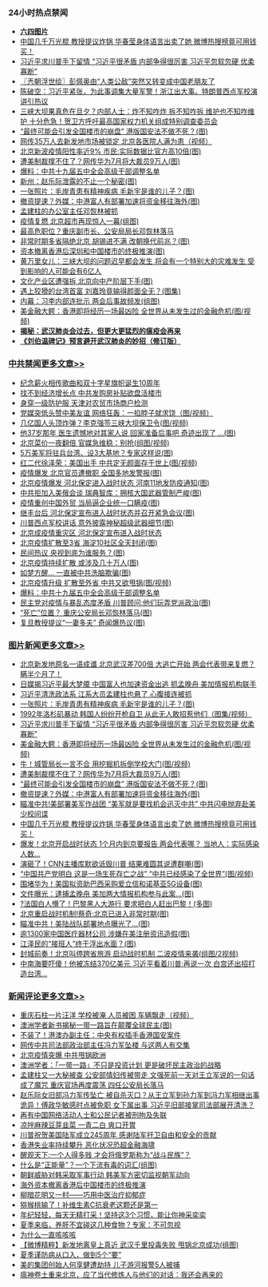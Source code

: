 <div class="catlist">
<h3>24小时热点禁闻</h3>
<ul>
<li><b><a href="64photo" target="_blank">六四图片</a></b></li>
<li><a href="https://github.com/fqnews/bnews/blob/master/topimagenews/20200614/1344807.md">中国几千万光棍 教授提议炸锅 华春莹身体语言出卖了她 微博热搜榜竟可用钱买！</a></li>
<li><a href="https://github.com/fqnews/bnews/blob/master/topimagenews/20200615/1345099.md">习近平求川普手下留情 “习近平很矛盾 内部争得很厉害 习近平忽软忽硬 优柔寡断”</a></li>
<li><a href="https://github.com/fqnews/bnews/blob/master/ssgc/20200615/1344878.md">〖兲朝浮世绘〗彭佩奥由“人类公敌”突然又转变成中国老朋友了</a></li>
<li><a href="https://github.com/fqnews/bnews/blob/master/cbnews/20200615/1344907.md">陈破空：习近平紧张，为此事调集大量军警！浙江出大事。特朗普西点军校演讲引热议 </a></li>
<li><a href="https://github.com/fqnews/bnews/blob/master/comments/20200615/1344912.md">三峡大坝果真危在旦夕？内部人士：炸不知咋炸 拆不知咋拆 维护也不知咋维护 十分危急！贺卫方呼吁最高国家权力机关组成特别调查委员会</a></li>
<li><a href="https://github.com/fqnews/bnews/blob/master/topimagenews/20200615/1344926.md">“最终可能会引发全国楼市的崩盘” 港版国安法不做不死？(图)</a></li>
<li><a href="https://github.com/fqnews/bnews/blob/master/cbnews/20200615/1344889.md">网传35万人去新发地市场被锁定 北京各医院人满为患（视频）</a></li>
<li><a href="https://github.com/fqnews/bnews/blob/master/cbnews/20200615/1344888.md">北京新波疫情阳性率近9% 市民:实际数据比官方高10倍(图)</a></li>
<li><a href="https://github.com/fqnews/bnews/blob/master/topimagenews/20200615/1344970.md">遭美制裁撑不住了？网传华为7月将大裁员9万人(图)</a></li>
<li><a href="https://github.com/fqnews/bnews/blob/master/cbnews/20200615/1345109.md">爆料：中共十九届五中全会高级干部调整名单</a></li>
<li><a href="https://github.com/fqnews/bnews/blob/master/cbnews/20200615/1345087.md">新州：赵乐际泄露的不止一个秘密(图)</a></li>
<li><a href="https://github.com/fqnews/bnews/blob/master/topimagenews/20200615/1345133.md">一张照片：毛岸青患有精神疾病 毛新宇是谁的儿子？(图)</a></li>
<li><a href="https://github.com/fqnews/bnews/blob/master/topimagenews/20200614/1344847.md">撤资提速？外媒：中港富人有部署加速将资金移往海外(图)</a></li>
<li><a href="https://github.com/fqnews/bnews/blob/master/ssgc/20200615/1344923.md">孟建柱的办公室主任邓恢林被抓</a></li>
<li><a href="https://github.com/fqnews/bnews/blob/master/cnnews/20200615/1345063.md">疫情复燃 北京超市再现惊人一幕(组图)</a></li>
<li><a href="https://github.com/fqnews/bnews/blob/master/comments/20200614/1344813.md">最高危职位？重庆副市长、公安局局长邓恢林落马</a></li>
<li><a href="https://github.com/fqnews/bnews/blob/master/cbnews/20200615/1344940.md">非常时期多省隔绝北京 胡锡进不满 改朝换代前兆？(图)</a></li>
<li><a href="https://github.com/fqnews/bnews/blob/master/cnnews/20200615/1344922.md">资本撤离香港后深圳和中国楼市的终极推演(图)</a></li>
<li><a href="https://github.com/fqnews/bnews/blob/master/comments/20200615/1344916.md">黄万里女儿：三峡大坝的问题迟早都会发生 将会有一个特别大的灾难发生 受到影响的人可能会有6亿人</a></li>
<li><a href="https://github.com/fqnews/bnews/blob/master/cbnews/20200615/1344890.md">文化产业区遭强拆 北京向中产阶层下手(图)</a></li>
<li><a href="https://github.com/fqnews/bnews/blob/master/yule/20200615/1344911.md">遇上狡猾的台湾首富 刘嘉玲竟输得颜面全无？(图集)</a></li>
<li><a href="https://github.com/fqnews/bnews/blob/master/cbnews/20200615/1344960.md">内幕：习李内部连批示 两会后事故频发(组图)</a></li>
<li><a href="https://github.com/fqnews/bnews/blob/master/topimagenews/20200615/1345098.md">美金融大鳄：香港即将经历一场最凶险 全世界从未发生过的金融危机(图/视频)</a></li>
<li><b><a href="https://github.com/fqnews/bnews/blob/master/comments/20200211/1275071.md" target="_blank">揭秘：武汉肺炎会过去，但更大更猛烈的瘟疫会再来</a></b></li>
<li><b><a href="https://github.com/fqnews/bnews/blob/master/comments/20200207/1272816.md" target="_blank">《刘伯温碑记》预言避开武汉肺炎的妙招（修订版）</a></b></li>
</ul>
</div>

<div class="catlist">
<h3><a href="https://github.com/fqnews/bnews/blob/master/cbnews/" target="_blank">中共禁闻</a><span><a href="https://github.com/fqnews/bnews/blob/master/cbnews/" target="_blank" rel="nofollow">更多文章>></a></span></h3>
<ul>
<li><a href="https://github.com/fqnews/bnews/blob/master/cbnews/20200615/1345221.md" target="_blank">纪念薪火相传歌曲和双十字星旗帜诞生10周年</a></li>
<li><a href="https://github.com/fqnews/bnews/blob/master/cbnews/20200615/1345206.md" target="_blank">找不到经济增长点 中共发购房补贴欲盘活楼市</a></li>
<li><a href="https://github.com/fqnews/bnews/blob/master/cbnews/20200615/1345205.md" target="_blank">身穿一级防护服 天津对农贸市场商户检测</a></li>
<li><a href="https://github.com/fqnews/bnews/blob/master/cbnews/20200615/1345198.md" target="_blank">党媒突低头赞中美友谊 网络狂轰：一掐脖子就求饶（图/视频）</a></li>
<li><a href="https://github.com/fqnews/bnews/blob/master/cbnews/20200615/1345197.md" target="_blank">几亿国人头顶炸弹？李克强签三峡大坝保卫令(图/视频)</a></li>
<li><a href="https://github.com/fqnews/bnews/blob/master/cbnews/20200615/1345185.md" target="_blank">他37岁那年 医生遗憾地对其家人说 回家准备后事吧 奇迹出现了 …(图)</a></li>
<li><a href="https://github.com/fqnews/bnews/blob/master/cbnews/20200615/1345177.md" target="_blank">北京菜价一夜翻倍 官媒急维稳：别抢(组图/视频)</a></li>
<li><a href="https://github.com/fqnews/bnews/blob/master/cbnews/20200615/1345173.md" target="_blank">5万美军将驻兵台湾、设3大基地？专家这样说(图)</a></li>
<li><a href="https://github.com/fqnews/bnews/blob/master/cbnews/20200615/1345172.md" target="_blank">红二代徐泽荣：美国出手 中共定无颜面存于世上(图/视频)</a></li>
<li><a href="https://github.com/fqnews/bnews/blob/master/cbnews/20200615/1345168.md" target="_blank">疫情爆发 北京官员遭撤职 全国多地发警报(图)</a></li>
<li><a href="https://github.com/fqnews/bnews/blob/master/cbnews/20200615/1345167.md" target="_blank">北京疫情爆发 河北保定进入战时状态 河南11地发防疫通知(图)</a></li>
<li><a href="https://github.com/fqnews/bnews/blob/master/cbnews/20200615/1345150.md" target="_blank">中共拒加入美俄会谈 瑞典智库：拥核大国武器管制严峻(图)</a></li>
<li><a href="https://github.com/fqnews/bnews/blob/master/cbnews/20200615/1345147.md" target="_blank">疫情重创中国外贸 当局逼企业统一口瞒疫(图)</a></li>
<li><a href="https://github.com/fqnews/bnews/blob/master/cbnews/20200615/1345146.md" target="_blank">继丰台后 河北保定宣布进入战时状态并召开紧急会议(图)</a></li>
<li><a href="https://github.com/fqnews/bnews/blob/master/cbnews/20200615/1345143.md" target="_blank">川普西点军校讲话 意外披露神秘超级武器细节(图)</a></li>
<li><a href="https://github.com/fqnews/bnews/blob/master/cbnews/20200615/1345139.md" target="_blank">北京成疫情重灾区 河北保定宣布进入战时状态</a></li>
<li><a href="https://github.com/fqnews/bnews/blob/master/cbnews/20200615/1345131.md" target="_blank">北京疫情扩散至3省 海淀10社区全天封闭(图)</a></li>
<li><a href="https://github.com/fqnews/bnews/blob/master/cbnews/20200615/1345130.md" target="_blank">民间热议 央视到底为谁服务？(图)</a></li>
<li><a href="https://github.com/fqnews/bnews/blob/master/cbnews/20200615/1345119.md" target="_blank">北京疫情持续扩散 或涉及几十万人(图)</a></li>
<li><a href="https://github.com/fqnews/bnews/blob/master/cbnews/20200615/1345112.md" target="_blank">如梦方醒… 一直被中共洗脑欺骗(图)</a></li>
<li><a href="https://github.com/fqnews/bnews/blob/master/cbnews/20200615/1345111.md" target="_blank">北京疫情升级 扩散至外省 中共又欲甩锅(图/视频)</a></li>
<li><a href="https://github.com/fqnews/bnews/blob/master/cbnews/20200615/1345109.md" target="_blank">爆料：中共十九届五中全会高级干部调整名单</a></li>
<li><a href="https://github.com/fqnews/bnews/blob/master/cbnews/20200615/1345106.md" target="_blank">民主党对疫情与暴乱态度矛盾 川普顾问:他们玩弄党派政治(图)</a></li>
<li><a href="https://github.com/fqnews/bnews/blob/master/cbnews/20200615/1345101.md" target="_blank">“死亡”位置？ 重庆公安局长邓恢林落马(图)</a></li>
<li><a href="https://github.com/fqnews/bnews/blob/master/cbnews/20200615/1345100.md" target="_blank">复旦教授提议“一妻多夫” 奇闻爆热议(图)</a></li>

</ul>
</div>
<div class="catlist">
<h3><a href="https://github.com/fqnews/bnews/blob/master/topimagenews/" target="_blank">图片新闻</a><span><a href="https://github.com/fqnews/bnews/blob/master/topimagenews/" target="_blank" rel="nofollow">更多文章>></a></span></h3>
<ul>
<li><a href="https://github.com/fqnews/bnews/blob/master/topimagenews/20200615/1345231.md" target="_blank">北京新发地原名一语成谶 北京武汉差700倍 大逃亡开始 两会代表带来复燃？瞒半个月了！</a></li>
<li><a href="https://github.com/fqnews/bnews/blob/master/topimagenews/20200615/1345204.md" target="_blank">日媒揭习近平最大梦魇 中国富人也加速资金出逃 抓孟晚舟 美加情报机构联手</a></li>
<li><a href="https://github.com/fqnews/bnews/blob/master/topimagenews/20200615/1345164.md" target="_blank">习近平清洗政法系 江系大员孟建柱也悬了 心腹接连被抓</a></li>
<li><a href="https://github.com/fqnews/bnews/blob/master/topimagenews/20200615/1345133.md" target="_blank">一张照片：毛岸青患有精神疾病 毛新宇是谁的儿子？(图)</a></li>
<li><a href="https://github.com/fqnews/bnews/blob/master/topimagenews/20200615/1345118.md" target="_blank">1992年洛杉矶暴动 韩国人纷纷开枪自卫 从此无人敢招惹他们（图集/视频）</a></li>
<li><a href="https://github.com/fqnews/bnews/blob/master/topimagenews/20200615/1345099.md" target="_blank">习近平求川普手下留情 “习近平很矛盾 内部争得很厉害 习近平忽软忽硬 优柔寡断”</a></li>
<li><a href="https://github.com/fqnews/bnews/blob/master/topimagenews/20200615/1345098.md" target="_blank">美金融大鳄：香港即将经历一场最凶险 全世界从未发生过的金融危机(图/视频)</a></li>
<li><a href="https://github.com/fqnews/bnews/blob/master/topimagenews/20200615/1345004.md" target="_blank">牛！城管局长一言不合 用挖掘机拆倒学校大门(图/视频)</a></li>
<li><a href="https://github.com/fqnews/bnews/blob/master/topimagenews/20200615/1344970.md" target="_blank">遭美制裁撑不住了？网传华为7月将大裁员9万人(图)</a></li>
<li><a href="https://github.com/fqnews/bnews/blob/master/topimagenews/20200615/1344926.md" target="_blank">“最终可能会引发全国楼市的崩盘” 港版国安法不做不死？(图)</a></li>
<li><a href="https://github.com/fqnews/bnews/blob/master/topimagenews/20200614/1344847.md" target="_blank">撤资提速？外媒：中港富人有部署加速将资金移往海外(图)</a></li>
<li><a href="https://github.com/fqnews/bnews/blob/master/topimagenews/20200614/1344845.md" target="_blank">瞄准中共!美部署美军作战团 “美军就是要找机会迅灭中共” 中共闪电抛弃赴美少校间谍</a></li>
<li><a href="https://github.com/fqnews/bnews/blob/master/topimagenews/20200614/1344807.md" target="_blank">中国几千万光棍 教授提议炸锅 华春莹身体语言出卖了她 微博热搜榜竟可用钱买！</a></li>
<li><a href="https://github.com/fqnews/bnews/blob/master/topimagenews/20200614/1344730.md" target="_blank">爆发！北京开启战时状态 1个月内到京要报告 两会代表哪？ 当地人：实际感染人数&#8230;</a></li>
<li><a href="https://github.com/fqnews/bnews/blob/master/topimagenews/20200614/1344681.md" target="_blank">演砸了！CNN主播库默欲诋毁川普 结果难圆其说遭群嘲(图)</a></li>
<li><a href="https://github.com/fqnews/bnews/blob/master/topimagenews/20200614/1344678.md" target="_blank">“中国共产党明白 这是一场生死存亡之战” “中共已经感染了全世界”(图/视频)</a></li>
<li><a href="https://github.com/fqnews/bnews/blob/master/topimagenews/20200614/1344601.md" target="_blank">围堵华为！美国拟资助巴西采购爱立信和诺基亚5G设备(图)</a></li>
<li><a href="https://github.com/fqnews/bnews/blob/master/topimagenews/20200614/1344600.md" target="_blank">文件曝光：逮捕孟晚舟 美加两大情报机构参与此案…(图)</a></li>
<li><a href="https://github.com/fqnews/bnews/blob/master/topimagenews/20200614/1344556.md" target="_blank">?法国白人懵了！巴黎黑人大游行 要求把白人赶出巴黎！(多图)</a></li>
<li><a href="https://github.com/fqnews/bnews/blob/master/topimagenews/20200614/1344509.md" target="_blank">北京重启战时机制!蔡奇:北京已进入非常时期(图)</a></li>
<li><a href="https://github.com/fqnews/bnews/blob/master/topimagenews/20200614/1344501.md" target="_blank">瞄准中共！美陆战队部署地点曝光了…(图)</a></li>
<li><a href="https://github.com/fqnews/bnews/blob/master/topimagenews/20200614/1344451.md" target="_blank">逾1300家中国医疗器材公司 涉嫌在美注册资讯造假(图)</a></li>
<li><a href="https://github.com/fqnews/bnews/blob/master/topimagenews/20200614/1344428.md" target="_blank">江泽民的“接班人”终于浮出水面？(图)</a></li>
<li><a href="https://github.com/fqnews/bnews/blob/master/topimagenews/20200614/1344427.md" target="_blank">封城前奏！北京叫停跨省旅游 启动战时机制 二波疫情来袭(组图/2视频)</a></li>
<li><a href="https://github.com/fqnews/bnews/blob/master/topimagenews/20200614/1344405.md" target="_blank">中南海要吓傻！他被冻结370亿美元 习近平看着川普:再说一次 白宫还出招打造台湾&#8230;</a></li>

</ul>
</div>
<div class="catlist">
<h3><a href="https://github.com/fqnews/bnews/blob/master/comments/" target="_blank">新闻评论</a><span><a href="https://github.com/fqnews/bnews/blob/master/comments/" target="_blank" rel="nofollow">更多文章>></a></span></h3>
<ul>
<li><a href="https://github.com/fqnews/bnews/blob/master/comments/20200615/1345235.md" target="_blank">重庆石柱一片汪洋 学校被淹 人员被困 车辆飘走（视频）</a></li>
<li><a href="https://github.com/fqnews/bnews/blob/master/comments/20200615/1345222.md" target="_blank">澳洲学者新书揭秘一带一路旨在颠覆全球民主(图)</a></li>
<li><a href="https://github.com/fqnews/bnews/blob/master/comments/20200615/1345217.md" target="_blank">不装了！港澳办副主任：中央有权插手香港国安案件</a></li>
<li><a href="https://github.com/fqnews/bnews/blob/master/comments/20200615/1345202.md" target="_blank">网传中共司法部政治部主任冯力军坠楼 与这两人有交集</a></li>
<li><a href="https://github.com/fqnews/bnews/blob/master/comments/20200615/1345201.md" target="_blank">北京疫情突爆  中共甩锅欧洲</a></li>
<li><a href="https://github.com/fqnews/bnews/blob/master/comments/20200615/1345193.md" target="_blank">澳洲学者：「一带一路」不只是投资计划 更是破坏民主政治的战略</a></li>
<li><a href="https://github.com/fqnews/bnews/blob/master/comments/20200615/1345182.md" target="_blank">孟建柱又一大秘被查 公安部情妇传被带走 文强死前一天对王立军说的一句话成了魔咒 重庆官场再度震荡 四任公安局长落马</a></li>
<li><a href="https://github.com/fqnews/bnews/blob/master/comments/20200615/1345170.md" target="_blank">赵乐际女旧部冯力军传坠亡 被自杀灭口？从王立军到孙力军到冯力军相继出事 诡异！傅政华敏感时点被免职 女下属出事 习近平旧部接掌司法部展开清洗？</a></li>
<li><a href="https://github.com/fqnews/bnews/blob/master/comments/20200615/1345166.md" target="_blank">再有中国网络活动人士和公民记者被刑拘及失联</a></li>
<li><a href="https://github.com/fqnews/bnews/blob/master/comments/20200615/1345163.md" target="_blank">凉拌麻辣豆芽韭菜 一青二白 爽口开胃</a></li>
<li><a href="https://github.com/fqnews/bnews/blob/master/comments/20200615/1345155.md" target="_blank">川普祝贺美国陆军成立245周年 感谢陆军扞卫自由和安全的贡献</a></li>
<li><a href="https://github.com/fqnews/bnews/blob/master/comments/20200615/1345154.md" target="_blank">香港失业率持续攀升 恶化状况恐超金融海啸</a></li>
<li><a href="https://github.com/fqnews/bnews/blob/master/comments/20200615/1345152.md" target="_blank">醒观天下:一个人得多贱 才会将俄罗斯称为“战斗民族”？</a></li>
<li><a href="https://github.com/fqnews/bnews/blob/master/comments/20200615/1345145.md" target="_blank">什么是“正能量”？一个下流有毒的词汇(组图)</a></li>
<li><a href="https://github.com/fqnews/bnews/blob/master/comments/20200615/1345142.md" target="_blank">朝鲜威胁对韩采取军事行动 韩美军方密切监视朝军动向</a></li>
<li><a href="https://github.com/fqnews/bnews/blob/master/comments/20200615/1345136.md" target="_blank">海外资本撤离香港后中国楼市的终极推演</a></li>
<li><a href="https://github.com/fqnews/bnews/blob/master/comments/20200615/1345128.md" target="_blank">柳暗花明又一村——巧用中医治疗抑郁症</a></li>
<li><a href="https://github.com/fqnews/bnews/blob/master/comments/20200615/1345127.md" target="_blank">猕猴桃输了！补维生素C抗衰老这颗还是第一</a></li>
<li><a href="https://github.com/fqnews/bnews/blob/master/comments/20200615/1345126.md" target="_blank">年纪轻轻，每天无精打采！坚持这3个习惯，能让你神采奕奕</a></li>
<li><a href="https://github.com/fqnews/bnews/blob/master/comments/20200615/1345125.md" target="_blank">夏季来临，养肝不宜碰这几种食物？专家：不可忽视</a></li>
<li><a href="https://github.com/fqnews/bnews/blob/master/comments/20200615/1345124.md" target="_blank">为什么一直咳咳咳</a></li>
<li><a href="https://github.com/fqnews/bnews/blob/master/comments/20200615/1345120.md" target="_blank">【微博精粹】新发地离皇上真近 武汉千里投毒失败 甩锅北京成功(组图)</a></li>
<li><a href="https://github.com/fqnews/bnews/blob/master/comments/20200615/1345116.md" target="_blank">夏季谨防病从口入，做到5个“要”</a></li>
<li><a href="https://github.com/fqnews/bnews/blob/master/comments/20200615/1345105.md" target="_blank">美的集团创始人何享健遭劫持 儿子游河报警5人被捕</a></li>
<li><a href="https://github.com/fqnews/bnews/blob/master/comments/20200615/1345104.md" target="_blank">瘟神卷土重来北京，应了当代修炼人与他们的对话：我还会再来的</a></li>

</ul>
</div>